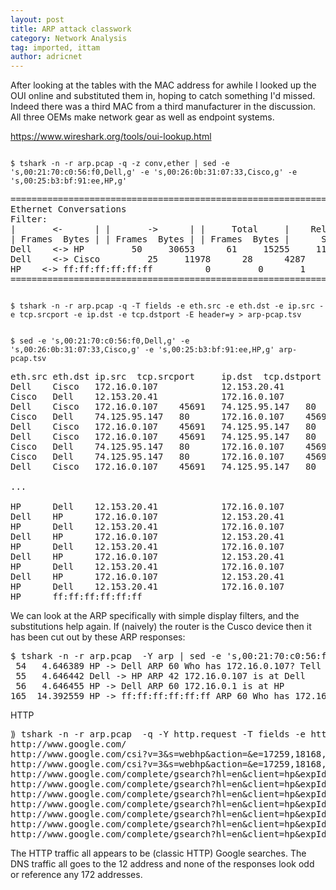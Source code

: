 ```yaml
---
layout: post
title: ARP attack classwork
category: Network Analysis
tag: imported, ittam
author: adricnet
---
```


After looking at the tables with the MAC address for awhile I looked up the OUI online and substituted them in, hoping to catch something I'd missed. Indeed there was a third MAC from a third manufacturer in the discussion. All three OEMs make network gear as well as endpoint systems.

https://www.wireshark.org/tools/oui-lookup.html

<code>
$ tshark -n -r arp.pcap -q -z conv,ether | sed -e 's,00:21:70:c0:56:f0,Dell,g' -e 's,00:26:0b:31:07:33,Cisco,g' -e 's,00:25:b3:bf:91:ee,HP,g'
</code>

<pre>
================================================================================
Ethernet Conversations
Filter:<No Filter>
|       <-      | |       ->      | |     Total     |    Relative    |   Duration   |
| Frames  Bytes | | Frames  Bytes | | Frames  Bytes |      Start     |              |
Dell    <-> HP         50     30653      61     15255     111     45908     4.646389000         6.2772
Dell    <-> Cisco         25     11978      28      4287      53     16265     0.000000000         0.4749
HP    <-> ff:ff:ff:ff:ff:ff          0         0       1        60       1        60    14.392559000         0.0000
================================================================================
</pre>

<code>
$ tshark -n -r arp.pcap -q -T fields -e eth.src -e eth.dst -e ip.src -e tcp.srcport -e ip.dst -e tcp.dstport -E header=y > arp-pcap.tsv 

$ sed -e 's,00:21:70:c0:56:f0,Dell,g' -e 's,00:26:0b:31:07:33,Cisco,g' -e 's,00:25:b3:bf:91:ee,HP,g' arp-pcap.tsv
</code>

<pre>
eth.src eth.dst ip.src  tcp.srcport     ip.dst  tcp.dstport
Dell    Cisco   172.16.0.107            12.153.20.41
Cisco   Dell    12.153.20.41            172.16.0.107
Dell    Cisco   172.16.0.107    45691   74.125.95.147   80
Cisco   Dell    74.125.95.147   80      172.16.0.107    45691
Dell    Cisco   172.16.0.107    45691   74.125.95.147   80
Dell    Cisco   172.16.0.107    45691   74.125.95.147   80
Cisco   Dell    74.125.95.147   80      172.16.0.107    45691
Cisco   Dell    74.125.95.147   80      172.16.0.107    45691
Dell    Cisco   172.16.0.107    45691   74.125.95.147   80

...

HP      Dell    12.153.20.41            172.16.0.107
Dell    HP      172.16.0.107            12.153.20.41
HP      Dell    12.153.20.41            172.16.0.107
Dell    HP      172.16.0.107            12.153.20.41
HP      Dell    12.153.20.41            172.16.0.107
Dell    HP      172.16.0.107            12.153.20.41
HP      Dell    12.153.20.41            172.16.0.107
Dell    HP      172.16.0.107            12.153.20.41
HP      Dell    12.153.20.41            172.16.0.107
HP      ff:ff:ff:ff:ff:ff
</pre>

We can look at the ARP specifically with simple display filters, and the substitutions help again. If (naively) the router is the Cusco device then it has been cut out by these ARP responses:

<pre>
$ tshark -n -r arp.pcap  -Y arp | sed -e 's,00:21:70:c0:56:f0,Dell,g' -e 's,00:26:0b:31:07:33,Cisco,g' -e 's,00:25:b3:bf:91:ee,HP,g'
 54   4.646389 HP -> Dell ARP 60 Who has 172.16.0.107? Tell 172.16.0.1
 55   4.646442 Dell -> HP ARP 42 172.16.0.107 is at Dell
 56   4.646455 HP -> Dell ARP 60 172.16.0.1 is at HP
165  14.392559 HP -> ff:ff:ff:ff:ff:ff ARP 60 Who has 172.16.0.1? Tell 172.16.0.105
</pre>

HTTP

<pre>
⟫ tshark -n -r arp.pcap  -q -Y http.request -T fields -e http.request.full_uri | head
http://www.google.com/
http://www.google.com/csi?v=3&s=webhp&action=&e=17259,18168,24483,25233,25460,25475,25511,25529,25585&ei=dNQ_TOejLY_6M_Sa8JwH&expi=17259,18168,24483,25233,25460,25475,25511,25529,25585&imc=1&imn=1&imp=1&rt=prt.30,xjsls.37,xjses.75,xjsee.89,ol.92,iml.45
http://www.google.com/csi?v=3&s=webhp&action=&e=17259,18168,24483,25233,25460,25475,25511,25529,25585&ei=dNQ_TOejLY_6M_Sa8JwH&expi=17259,18168,24483,25233,25460,25475,25511,25529,25585&imc=1&imn=1&imp=1&rt=
http://www.google.com/complete/gsearch?hl=en&client=hp&expIds=17259,18168,24483,25233,25460,25475,25511,25529,25585&sugexp=ldymls&xhr=t&q=U&cp=1&pf=i&hl=en&source=hp&aq=f&aqi=&aql=&oq=U&gs_rfai=&fp=57d9c86769d1bf04&tch=1&ech=1&psi=dNQ_TOejLY_6M_Sa8JwH12792515729190
http://www.google.com/complete/gsearch?hl=en&client=hp&expIds=17259,18168,24483,25233,25460,25475,25511,25529,25585&sugexp=ldymls&xhr=t&q=UK&cp=2&pf=i&hl=en&source=hp&aq=f&aqi=g10&aql=&oq=UK&gs_rfai=CqlB2e9Q_TMi1EI-GNKHCgNoMAAAAqgQFT9DM8J4&fp=57d9c86769d1bf04&tch=1&ech=2&psi=dNQ_TOejLY_6M_Sa8JwH12792515729190
http://www.google.com/complete/gsearch?hl=en&client=hp&expIds=17259,18168,24483,25233,25460,25475,25511,25529,25585&sugexp=ldymls&xhr=t&q=UK%20&cp=3&pf=i&hl=en&source=hp&aq=f&aqi=g10&aql=&oq=UK+&gs_rfai=C8bMte9Q_TNiCGqX4MbrIia4KAAAAqgQFT9C0rKA&fp=57d9c86769d1bf04&tch=1&ech=3&psi=dNQ_TOejLY_6M_Sa8JwH12792515729190
http://www.google.com/complete/gsearch?hl=en&client=hp&expIds=17259,18168,24483,25233,25460,25475,25511,25529,25585&sugexp=ldymls&xhr=t&q=UK%20b&cp=4&pf=i&hl=en&source=hp&aq=f&aqi=g10&aql=&oq=UK+b&gs_rfai=CXvV2fNQ_TI36AYuWMJe8sc4CAAAAqgQFT9AALr0&fp=57d9c86769d1bf04&tch=1&ech=4&psi=dNQ_TOejLY_6M_Sa8JwH12792515729190
http://www.google.com/complete/gsearch?hl=en&client=hp&expIds=17259,18168,24483,25233,25460,25475,25511,25529,25585&sugexp=ldymls&xhr=t&q=UK%20bas&cp=6&pf=i&hl=en&source=hp&aq=f&aqi=g10&aql=&oq=UK+bas&gs_rfai=CId5GfNQ_TLutFIrAM6CPoYEKAAAAqgQFT9AUgUQ&fp=57d9c86769d1bf04&tch=1&ech=5&psi=dNQ_TOejLY_6M_Sa8JwH12792515729190
http://www.google.com/complete/gsearch?hl=en&client=hp&expIds=17259,18168,24483,25233,25460,25475,25511,25529,25585&sugexp=ldymls&xhr=t&q=UK%20bask&cp=7&pf=i&hl=en&source=hp&aq=f&aqi=g10&aql=&oq=UK+bask&gs_rfai=CId5GfNQ_TLutFIrAM6CPoYEKAAAAqgQFT9AUgUQ&fp=57d9c86769d1bf04&tch=1&ech=6&psi=dNQ_TOejLY_6M_Sa8JwH12792515729190
http://www.google.com/complete/gsearch?hl=en&client=hp&expIds=17259,18168,24483,25233,25460,25475,25511,25529,25585&sugexp=ldymls&xhr=t&q=UK%20basketb&cp=10&pf=i&hl=en&source=hp&aq=f&aqi=g10&aql=&oq=UK+basketb&gs_rfai=Cl9tKfNQ_TP-UJ4-GNKHCgNoMAAAAqgQFT9BrvF4&fp=57d9c86769d1bf04&tch=1&ech=7&psi=dNQ_TOejLY_6M_Sa8JwH12792515729190
</pre>

The HTTP traffic all appears to be (classic HTTP) Google searches. The DNS traffic all goes to the 12 address and none of the responses look odd or reference any 172 addresses.
